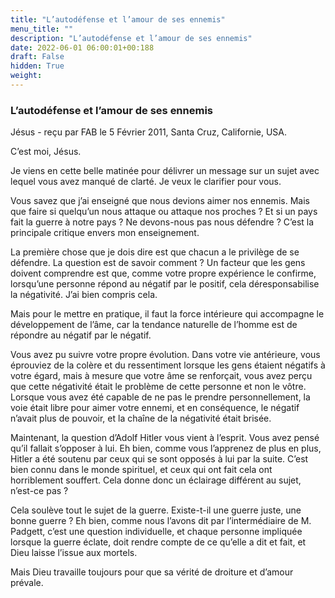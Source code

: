 ```yaml
---
title: "L’autodéfense et l’amour de ses ennemis"
menu_title: ""
description: "L’autodéfense et l’amour de ses ennemis"
date: 2022-06-01 06:00:01+00:188
draft: False
hidden: True
weight:
---
```

### L’autodéfense et l’amour de ses ennemis

Jésus - reçu par FAB le 5 Février 2011, Santa Cruz, Californie, USA.

C’est moi, Jésus.

Je viens en cette belle matinée pour délivrer un message sur un sujet avec lequel vous avez manqué de clarté. Je veux le clarifier pour vous.

Vous savez que j’ai enseigné que nous devions aimer nos ennemis. Mais que faire si quelqu’un nous attaque ou attaque nos proches ? Et si un pays fait la guerre à notre pays ? Ne devons-nous pas nous défendre ? C’est la principale critique envers mon enseignement.

La première chose que je dois dire est que chacun a le privilège de se défendre. La question est de savoir comment ?
Un facteur que les gens doivent comprendre est que, comme votre propre expérience le confirme, lorsqu’une personne répond au négatif par le positif, cela déresponsabilise la négativité. J’ai bien compris cela.

Mais pour le mettre en pratique, il faut la force intérieure qui accompagne le développement de l’âme, car la tendance naturelle de l’homme est de répondre au négatif par le négatif.

Vous avez pu suivre votre propre évolution. Dans votre vie antérieure, vous éprouviez de la colère et du ressentiment lorsque les gens étaient négatifs à votre égard, mais à mesure que votre âme se renforçait, vous avez perçu que cette négativité était le problème de cette personne et non le vôtre. Lorsque vous avez été capable de ne pas le prendre personnellement, la voie était libre pour aimer votre ennemi, et en conséquence, le négatif n’avait plus de pouvoir, et la chaîne de la négativité était brisée.

Maintenant, la question d’Adolf Hitler vous vient à l’esprit. Vous avez pensé qu’il fallait s’opposer à lui. Eh bien, comme vous l’apprenez de plus en plus, Hitler a été soutenu par ceux qui se sont opposés à lui par la suite. C’est bien connu dans le monde spirituel, et ceux qui ont fait cela ont horriblement souffert. Cela donne donc un éclairage différent au sujet, n’est-ce pas ?

Cela soulève tout le sujet de la guerre. Existe-t-il une guerre juste, une bonne guerre ? Eh bien, comme nous l’avons dit par l’intermédiaire de M. Padgett, c’est une question individuelle, et chaque personne impliquée lorsque la guerre éclate, doit rendre compte de ce qu’elle a dit et fait, et Dieu laisse l’issue aux mortels.

Mais Dieu travaille toujours pour que sa vérité de droiture et d’amour prévale.
